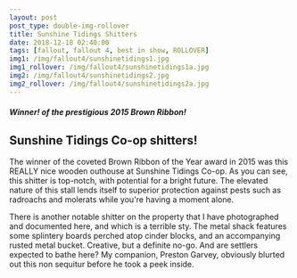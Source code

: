 ```yaml
---
layout: post
post_type: double-img-rollover
title: Sunshine Tidings Shitters
date: 2018-12-18 02:40:00
tags: [fallout, fallout 4, best in show, ROLLOVER]
img1: /img/fallout4/sunshinetidings1.jpg
img1_rollover: /img/fallout4/sunshinetidings1a.jpg
img2: /img/fallout4/sunshinetidings2.jpg
img2_rollover: /img/fallout4/sunshinetidings2a.jpg
---
```

#### *Winner! of the prestigious 2015 Brown Ribbon!*

## Sunshine Tidings Co-op shitters!

The winner of the coveted Brown Ribbon of the Year award in 2015 was this REALLY nice wooden outhouse at Sunshine Tidings Co-op. As you can see, this shitter is top-notch, with potential for a bright future. The elevated nature of this stall lends itself to superior protection against pests such as radroachs and molerats while you're having a moment alone.

There is another notable shitter on the property that I have photographed and documented here, and which is a terrible sty. The metal shack features some splintery boards perched atop cinder blocks, and an accompanying rusted metal bucket. Creative, but a definite no-go. And are settlers expected to bathe here? My companion, Preston Garvey, obviously blurted out this non sequitur before he took a peek inside.
